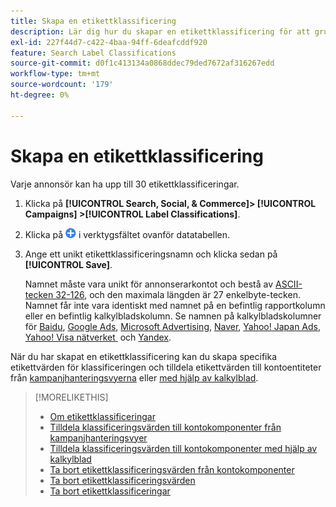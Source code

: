 ```yaml
---
title: Skapa en etikettklassificering
description: Lär dig hur du skapar en etikettklassificering för att gruppera dina kontokomponenter.
exl-id: 227f44d7-c422-4baa-94ff-6deafcddf920
feature: Search Label Classifications
source-git-commit: d0f1c413134a0868ddec79ded7672af316267edd
workflow-type: tm+mt
source-wordcount: '179'
ht-degree: 0%

---
```


# Skapa en etikettklassificering

Varje annonsör kan ha upp till 30 etikettklassificeringar.

1. Klicka på **[!UICONTROL Search, Social, & Commerce]> [!UICONTROL Campaigns] >[!UICONTROL Label Classifications]**.

1. Klicka på ![Skapa](/help/search-social-commerce/assets/add.png "Skapa") i verktygsfältet ovanför datatabellen.

1. Ange ett unikt etikettklassificeringsnamn och klicka sedan på **[!UICONTROL Save]**.

   Namnet måste vara unikt för annonserarkontot och bestå av [ASCII-tecken 32-126](https://www.asciitable.com/), och den maximala längden är 27 enkelbyte-tecken. Namnet får inte vara identiskt med namnet på en befintlig rapportkolumn eller en befintlig kalkylbladskolumn. Se namnen på kalkylbladskolumner för [Baidu](/help/search-social-commerce/campaign-management/bulksheets/bulksheet-data-formats/bulksheet-data-baidu.md), [Google Ads](/help/search-social-commerce/campaign-management/bulksheets/bulksheet-data-formats/bulksheet-data-google.md), [Microsoft Advertising](/help/search-social-commerce/campaign-management/bulksheets/bulksheet-data-formats/bulksheet-data-microsoft.md), [Naver](/help/search-social-commerce/campaign-management/bulksheets/bulksheet-data-formats/bulksheet-data-naver.md), [Yahoo! Japan Ads](/help/search-social-commerce/campaign-management/bulksheets/bulksheet-data-formats/bulksheet-data-yahoo-japan.md), [Yahoo! Visa nätverket &#x200B;](/help/search-social-commerce/campaign-management/bulksheets/bulksheet-data-formats/bulksheet-data-yahoo-display-network.md) och [Yandex](/help/search-social-commerce/campaign-management/bulksheets/bulksheet-data-formats/bulksheet-data-yandex.md).

När du har skapat en etikettklassificering kan du skapa specifika etikettvärden för klassificeringen och tilldela etikettvärden till kontoentiteter från [kampanjhanteringsvyerna](classification-values-assign-campaign-management.md) eller [med hjälp av kalkylblad](classification-values-assign-bulksheets.md).

>[!MORELIKETHIS]
>
>* [Om etikettklassificeringar](classification-about.md)
>* [Tilldela klassificeringsvärden till kontokomponenter från kampanjhanteringsvyer](classification-values-assign-campaign-management.md)
>* [Tilldela klassificeringsvärden till kontokomponenter med hjälp av kalkylblad](classification-values-assign-bulksheets.md)
>* [Ta bort etikettklassificeringsvärden från kontokomponenter](classification-values-remove.md)
>* [Ta bort etikettklassificeringsvärden](classification-values-delete.md)
>* [Ta bort etikettklassificeringar](classification-delete.md)
